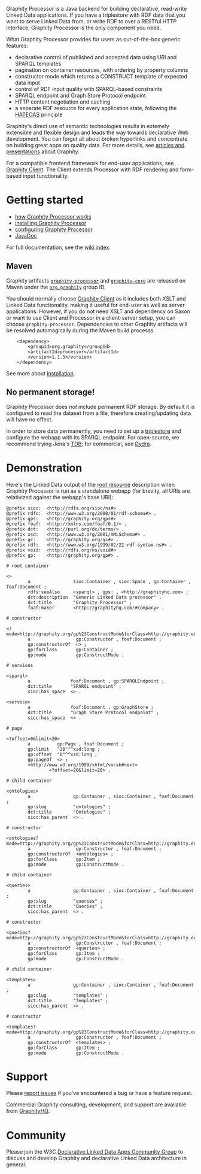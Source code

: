 Graphity Processor is a Java backend for building declarative, read-write Linked Data applications. If you have a triplestore with RDF data that you want to serve Linked Data from, or write RDF to over a RESTful HTTP interface, Graphity Processor is the only component you need.

What Graphity Processor provides for users as out-of-the-box generic features:
* declarative control of published and accepted data using URI and SPARQL templates
* pagination on container resources, with ordering by property columns
* constructor mode which returns a CONSTRUCT template of expected data input
* control of RDF input quality with SPARQL-based constraints
* SPARQL endpoint and Graph Store Protocol endpoint
* HTTP content negotiation and caching
* a separate RDF resource for every application state, following the [HATEOAS](http://en.wikipedia.org/wiki/HATEOAS) principle

Graphity's direct use of semantic technologies results in extemely extensible and flexible design and leads the way towards declarative Web development. You can forget all about broken hyperlinks and concentrate on building great apps on quality data. For more details, see [articles and presentations](../../wiki/Articles-and-presentations) about Graphity.

For a compatible frontend framework for end-user applications, see [Graphity Client](../graphity-client). The Client extends Processor with RDF rendering and form-based input functionality.

Getting started
===============

* [how Graphity Processor works](../../wiki/How-Graphity-Processor-works)
* [installing Graphity Processor](../../wiki/Installation)
* [configuring Graphity Processor](../../wiki/Configuration)
* [JavaDoc](http://graphity.github.io/graphity-processor/apidocs)

For full documentation, see the [wiki index](../../wiki).

Maven
-----

Graphity artifacts [`graphity-processor`](http://search.maven.org/#browse%7C2124019457) and [`graphity-core`](http://search.maven.org/#browse%7C57568460) are
released on Maven under the [`org.graphity`](http://search.maven.org/#browse%7C1400901156) group ID.

You should normally choose [Graphity Client](../../../graphity-client) as it includes both XSLT and Linked Data functionality, making it useful for end-user as
well as server applications. However, if you do not need XSLT and dependency on Saxon or want to use Client and Processor in a client-server setup, you
can choose `graphity-processor`. Dependencies to other Graphity artifacts will be resolved automagically during the Maven build processs. 

        <dependency>
            <groupId>org.graphity</groupId>
            <artifactId>processor</artifactId>
            <version>1.1.3</version>
        </dependency>        

See more about [installation](../../wiki/Installation).

No permanent storage!
---------------------

Graphity Processor does *not* include permanent RDF storage. By default it is configured to read the dataset from a file, therefore creating/updating data will have no effect.

In order to store data permanently, you need to set up a [triplestore](http://en.wikipedia.org/wiki/Triplestore) and configure the webapp with its SPARQL endpoint.
For open-source, we recommend trying Jena's [TDB](http://jena.apache.org/documentation/tdb/); for commercial, see [Dydra](http://dydra.com).

Demonstration
=============

Here's the Linked Data output of the [root resource](../../wiki/Document-hierarchy) description when Graphity Processor is run as a standalone webapp (for
brevity, all URIs are relativized against the webapp's base URI):

```
@prefix sioc:  <http://rdfs.org/sioc/ns#> .
@prefix rdfs:  <http://www.w3.org/2000/01/rdf-schema#> .
@prefix gps:   <http://graphity.org/gps#> .
@prefix foaf:  <http://xmlns.com/foaf/0.1/> .
@prefix dct:   <http://purl.org/dc/terms/> .
@prefix xsd:   <http://www.w3.org/2001/XMLSchema#> .
@prefix gc:    <http://graphity.org/gc#> .
@prefix rdf:   <http://www.w3.org/1999/02/22-rdf-syntax-ns#> .
@prefix void:  <http://rdfs.org/ns/void#> .
@prefix gp:    <http://graphity.org/gp#> .

# root container

<>
        a                sioc:Container , sioc:Space , gp:Container , foaf:Document ;
        rdfs:seeAlso     <sparql> , gps: , <http://graphityhq.com> ;
        dct:description  "Generic Linked Data processor" ;
        dct:title        "Graphity Processor" ;
        foaf:maker       <http://graphityhq.com/#company> .

# constructor

<?mode=http://graphity.org/gp%23ConstructMode&forClass=http://graphity.org/gp%23Container>
        a                 gp:Constructor , foaf:Document ;
        gp:constructorOf  <> ;
        gp:forClass       gp:Container ;
        gp:mode           gp:ConstructMode .

# services

<sparql>
        a               foaf:Document , gp:SPARQLEndpoint ;
        dct:title       "SPARQL endpoint" ;
        sioc:has_space  <> .

<service>
        a               foaf:Document , gp:GraphStore ;
        dct:title       "Graph Store Protocol endpoint" ;
        sioc:has_space  <> .

# page

<?offset=0&limit=20>
        a          gp:Page , foaf:Document ;
        gp:limit   "20"^^xsd:long ;
        gp:offset  "0"^^xsd:long ;
        gp:pageOf  <> ;
        <http://www.w3.org/1999/xhtml/vocab#next>
                <?offset=20&limit=20> .

# child container

<ontologies>
        a                gp:Container , sioc:Container , foaf:Document ;
        gp:slug          "ontologies" ;
        dct:title        "Ontologies" ;
        sioc:has_parent  <> .

# constructor

<ontologies?mode=http://graphity.org/gp%23ConstructMode&forClass=http://graphity.org/gp%23Item>
        a                 gp:Constructor , foaf:Document ;
        gp:constructorOf  <ontologies> ;
        gp:forClass       gp:Item ;
        gp:mode           gp:ConstructMode .

# child container

<queries>
        a                gp:Container , sioc:Container , foaf:Document ;
        gp:slug          "queries" ;
        dct:title        "Queries" ;
        sioc:has_parent  <> .

# constructor

<queries?mode=http://graphity.org/gp%23ConstructMode&forClass=http://graphity.org/gp%23Item>
        a                 gp:Constructor , foaf:Document ;
        gp:constructorOf  <queries> ;
        gp:forClass       gp:Item ;
        gp:mode           gp:ConstructMode .

# child container

<templates>
        a                gp:Container , sioc:Container , foaf:Document ;
        gp:slug          "templates" ;
        dct:title        "Templates" ;
        sioc:has_parent  <> .

# constructor

<templates?mode=http://graphity.org/gp%23ConstructMode&forClass=http://graphity.org/gp%23Item>
        a                 gp:Constructor , foaf:Document ;
        gp:constructorOf  <templates> ;
        gp:forClass       gp:Item ;
        gp:mode           gp:ConstructMode .
```

Support
=======

Please [report issues](../../issues) if you've encountered a bug or have a feature request.

Commercial Graphity consulting, development, and support are available from [GraphityHQ](http://graphityhq.com).

Community
=========

Please join the W3C [Declarative Linked Data Apps Community Group](http://www.w3.org/community/declarative-apps/) to discuss
and develop Graphity and declarative Linked Data architecture in general.
